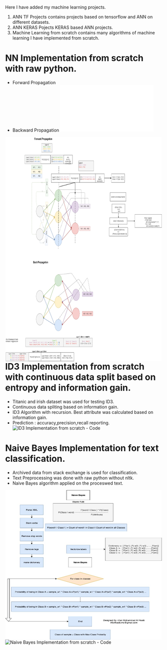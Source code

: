Here I have added my machine learning projects.

1. ANN TF Projects contains projects based on tensorflow and ANN on different datasets.
2. ANN KERAS Pojects KERAS based ANN projects.
3. Machine Learning from scratch contains many algorithms of machine learning I have implemented from scratch.
# NN Implementation from scratch with raw python.
* Forward Propagation
* Backward Propagation
![NN Implementation from scratch - Code ](Machine_Learning_Algo_From_Scratch/ID3_with_continuous_feature_support_exp.py)

<img src="Algorihms/NN.jpg" align="right"
     title="Size Limit logo by Anton Lovchikov" width="1080" height="720">
# ID3 Implementation from scratch with continuous data split based on entropy and information gain.
* Titanic and irish dataset was used for testing ID3.
* Continuous data spliting based on information gain.
* ID3 Algorithm with recursion. Best attribute was calculated based on information gain.
* Prediction : accuracy,precision,recall reporting.
![ID3 Implementation from scratch - Code ](Machine_Learning_Algo_From_Scratch/ANN_From_Scratch_modular_class.ipynb)

# Naive Bayes Implementation for text classification.
* Archived data from stack exchange is used for classification.
* Text Preprocessing was done with raw python without nltk.
* Naive Bayes algorithm applied on the proceswed text.
 
 <img src="Algorihms/Naive Bayes.jpg" align="right"
     title="Size Limit logo by Anton Lovchikov" width="640" height="480">

![Naive Bayes Implementation from scratch - Code ](Machine_Learning_Algo_From_Scratch/Naive_Bayes_Stack_Exchange.ipynb)


